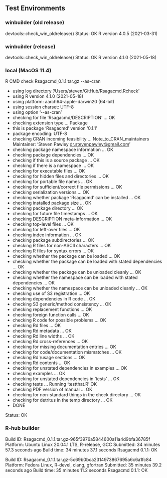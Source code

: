 ## Test Environments

### winbuilder (old release)

devtools::check_win_oldrelease()
Status: OK
R version 4.0.5 (2021-03-31)

### winbuilder (release)

devtools::check_win_oldrelease()
Status: OK
R version 4.1.0 (2021-05-18)

### local (MacOS 11.4)

R CMD check Rsagacmd_0.1.1.tar.gz --as-cran
* using log directory ‘/Users/steven/GitHub/Rsagacmd.Rcheck’
* using R version 4.1.0 (2021-05-18)
* using platform: aarch64-apple-darwin20 (64-bit)
* using session charset: UTF-8
* using option ‘--as-cran’
* checking for file ‘Rsagacmd/DESCRIPTION’ ... OK
* checking extension type ... Package
* this is package ‘Rsagacmd’ version ‘0.1.1’
* package encoding: UTF-8
* checking CRAN incoming feasibility ... Note_to_CRAN_maintainers
Maintainer: ‘Steven Pawley <dr.stevenpawley@gmail.com>’
* checking package namespace information ... OK
* checking package dependencies ... OK
* checking if this is a source package ... OK
* checking if there is a namespace ... OK
* checking for executable files ... OK
* checking for hidden files and directories ... OK
* checking for portable file names ... OK
* checking for sufficient/correct file permissions ... OK
* checking serialization versions ... OK
* checking whether package ‘Rsagacmd’ can be installed ... OK
* checking installed package size ... OK
* checking package directory ... OK
* checking for future file timestamps ... OK
* checking DESCRIPTION meta-information ... OK
* checking top-level files ... OK
* checking for left-over files ... OK
* checking index information ... OK
* checking package subdirectories ... OK
* checking R files for non-ASCII characters ... OK
* checking R files for syntax errors ... OK
* checking whether the package can be loaded ... OK
* checking whether the package can be loaded with stated dependencies ... OK
* checking whether the package can be unloaded cleanly ... OK
* checking whether the namespace can be loaded with stated dependencies ... OK
* checking whether the namespace can be unloaded cleanly ... OK
* checking use of S3 registration ... OK
* checking dependencies in R code ... OK
* checking S3 generic/method consistency ... OK
* checking replacement functions ... OK
* checking foreign function calls ... OK
* checking R code for possible problems ... OK
* checking Rd files ... OK
* checking Rd metadata ... OK
* checking Rd line widths ... OK
* checking Rd cross-references ... OK
* checking for missing documentation entries ... OK
* checking for code/documentation mismatches ... OK
* checking Rd \usage sections ... OK
* checking Rd contents ... OK
* checking for unstated dependencies in examples ... OK
* checking examples ... OK
* checking for unstated dependencies in ‘tests’ ... OK
* checking tests ...
  Running ‘testthat.R’
 OK
* checking PDF version of manual ... OK
* checking for non-standard things in the check directory ... OK
* checking for detritus in the temp directory ... OK
* DONE

Status: OK

### R-hub builder

Build ID:	Rsagacmd_0.1.1.tar.gz-965f3976a5844600a11a4d9bfa36785f
Platform:	Ubuntu Linux 20.04.1 LTS, R-release, GCC
Submitted:	34 minutes 57.3 seconds ago
Build time:	34 minutes 37.1 seconds
Rsagacmd 0.1.1: OK

Build ID:	Rsagacmd_0.1.1.tar.gz-5c69b0bca2314973867695a6c6a1fc84
Platform:	Fedora Linux, R-devel, clang, gfortran
Submitted:	35 minutes 39.2 seconds ago
Build time:	35 minutes 11.2 seconds
Rsagacmd 0.1.1: OK
